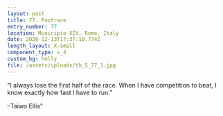 ```yaml
---
layout: post
title: 77. Footrace
entry_number: 77
location: Municipio XIV, Rome, Italy
date: 2020-12-13T17:37:10.774Z
length_layout: X-Small
component_type: s_4
custom_bg: holly
file: /assets/uploads/th_5_77_1.jpg
---
```

“I always lose the first half of the race. When I have competition to beat, I know exactly how fast I have to run.” 

–Taiwo Ellis"